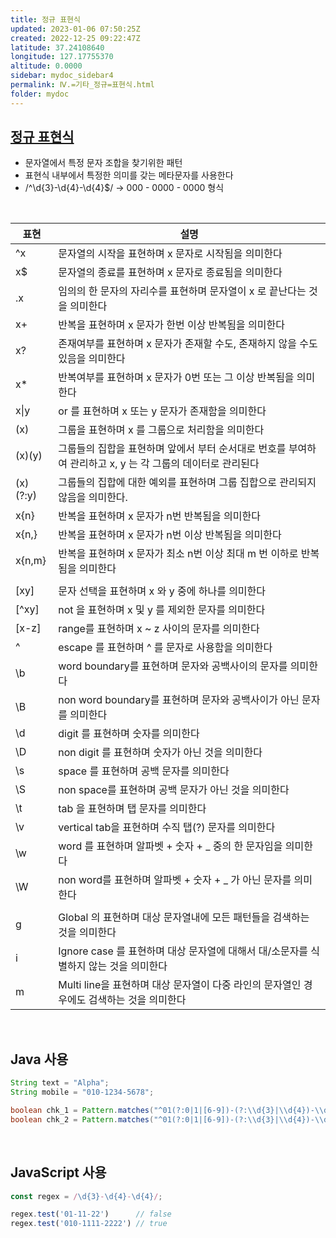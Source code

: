 ```yaml
---
title: 정규 표현식
updated: 2023-01-06 07:50:25Z
created: 2022-12-25 09:22:47Z
latitude: 37.24108640
longitude: 127.17755370
altitude: 0.0000
sidebar: mydoc_sidebar4
permalink: Ⅳ.=기타_정규=표현식.html
folder: mydoc
---
```


## [정규 표현식](https://regexr.com/)
- 문자열에서 특정 문자 조합을 찾기위한 패턴
- 표현식 내부에서 특정한 의미를 갖는 메타문자를 사용한다
- /^\d{3}-\d{4}-\d{4}$/ → 000 - 0000 - 0000 형식
<br>

|표현|설명|
|--|--|
| ^x| 문자열의 시작을 표현하며 x 문자로 시작됨을 의미한다|
|x$| 문자열의 종료를 표현하며 x 문자로 종료됨을 의미한다|
| .x| 임의의 한 문자의 자리수를 표현하며 문자열이 x 로 끝난다는 것을 의미한다|
| x+| 반복을 표현하며 x 문자가 한번 이상 반복됨을 의미한다|
| x?| 존재여부를 표현하며 x 문자가 존재할 수도, 존재하지 않을 수도 있음을 의미한다|
| x*| 반복여부를 표현하며 x 문자가 0번 또는 그 이상 반복됨을 의미한다|
| x\|y| or 를 표현하며 x 또는 y 문자가 존재함을 의미한다|
| (x)|그룹을 표현하며 x 를 그룹으로 처리함을 의미한다|
| (x)(y)|그룹들의 집합을 표현하며 앞에서 부터 순서대로 번호를 부여하여 관리하고 x, y 는 각 그룹의 데이터로 관리된다|
| (x)(?:y)|그룹들의 집합에 대한 예외를 표현하며 그룹 집합으로 관리되지 않음을 의미한다.|
| x{n}| 반복을 표현하며 x 문자가 n번 반복됨을 의미한다|
| x{n,}| 반복을 표현하며 x 문자가 n번 이상 반복됨을 의미한다|
| x{n,m}| 반복을 표현하며 x 문자가 최소 n번 이상 최대 m 번 이하로 반복됨을 의미한다|
|||
|[xy]|문자 선택을 표현하며 x 와 y 중에 하나를 의미한다|
| [^xy]|not 을 표현하며  x 및 y 를 제외한 문자를 의미한다|
| [x-z]|range를 표현하며 x ~ z 사이의 문자를 의미한다|
| \^|escape 를 표현하며 ^ 를 문자로 사용함을 의미한다|
| \b|word boundary를 표현하며 문자와 공백사이의 문자를 의미한다|
| \B|non word boundary를 표현하며 문자와 공백사이가 아닌 문자를 의미한다|
| \d|digit 를 표현하며 숫자를 의미한다|
| \D|non digit 를 표현하며 숫자가 아닌 것을 의미한다|
| \s|space 를 표현하며 공백 문자를 의미한다|
| \S|non space를 표현하며 공백 문자가 아닌 것을 의미한다|
| \t|tab 을 표현하며 탭 문자를 의미한다|
| \v|vertical tab을 표현하며 수직 탭(?) 문자를 의미한다|
| \w|word 를 표현하며 알파벳 + 숫자 + _ 중의 한 문자임을 의미한다|
| \W|non word를 표현하며 알파벳 + 숫자 + _ 가 아닌 문자를 의미한다|
|||
| g|Global 의 표현하며 대상 문자열내에 모든 패턴들을 검색하는 것을 의미한다|
| i|Ignore case 를 표현하며 대상 문자열에 대해서 대/소문자를 식별하지 않는 것을 의미한다|
| m|Multi line을 표현하며 대상 문자열이 다중 라인의 문자열인 경우에도 검색하는 것을 의미한다|

<br>

## Java 사용

```java
String text = "Alpha";
String mobile = "010-1234-5678";

boolean chk_1 = Pattern.matches("^01(?:0|1|[6-9])-(?:\\d{3}|\\d{4})-\\d{4}$", text);	// false
boolean chk_2 = Pattern.matches("^01(?:0|1|[6-9])-(?:\\d{3}|\\d{4})-\\d{4}$", mobile);	// true
```

<br>

## JavaScript 사용

```javascript
const regex = /\d{3}-\d{4}-\d{4}/;

regex.test('01-11-22')		// false
regex.test('010-1111-2222')	// true
```
